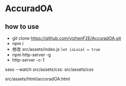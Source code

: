 # AccuradOA


## how to use 

- git clone https://github.com/yizhenF2E/AccuradOA.git
- npm i 
- 修改 src/assets/index.js 
`let isLocal = true`
- npm http-server -g
- http-server -c-1



sass --watch src/assets/css: src/assets/css

src/assets/html/accoradOA.html